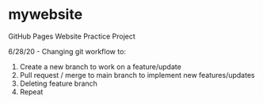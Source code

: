 # mywebsite
GitHub Pages Website Practice Project

6/28/20 - Changing git workflow to: 
1) Create a new branch to work on a feature/update
2) Pull request / merge to main branch to implement new features/updates
3) Deleting feature branch
4) Repeat
